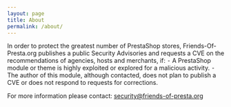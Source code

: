 ```yaml
---
layout: page
title: About
permalink: /about/
---
```


In order to protect the greatest number of PrestaShop stores, Friends-Of-Presta.org publishes a public Security Advisories and requests a CVE on the recommendations of agencies, hosts and merchants, if:
⁃ A PrestaShop module or theme is highly exploited or explored for a malicious activity.
⁃ The author of this module, although contacted, does not plan to publish a CVE or does not respond to requests for corrections.

For more information please contact: security@friends-of-presta.org
